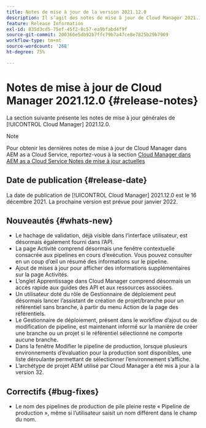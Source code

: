 ```yaml
---
title: Notes de mise à jour de la version 2021.12.0
description: Il s’agit des notes de mise à jour de Cloud Manager 2021.12.0.
feature: Release Information
exl-id: 835d3cd5-75ef-45f2-8c57-ea9bfabd4f9f
source-git-commit: 200366e5db92b7ffc79b7a47ce8e7825b29b7969
workflow-type: tm+mt
source-wordcount: '268'
ht-degree: 75%

---
```


# Notes de mise à jour de Cloud Manager 2021.12.0 {#release-notes}

La section suivante présente les notes de mise à jour générales de [!UICONTROL Cloud Manager] 2021.12.0.

>[!NOTE]
>
>Pour obtenir les dernières notes de mise à jour de Cloud Manager dans AEM as a Cloud Service, reportez-vous à la section [Cloud Manager dans AEM as a Cloud Service Notes de mise à jour actuelles](https://experienceleague.adobe.com/docs/experience-manager-cloud-service/content/implementing/using-cloud-manager/release-notes-cloud-manager/release-notes-cm-current.html?lang=fr)

## Date de publication {#release-date}

La date de publication de [!UICONTROL Cloud Manager] 2021.12.0 est le 16 décembre 2021. La prochaine version est prévue pour janvier 2022.

## Nouveautés {#whats-new}

* Le hachage de validation, déjà visible dans l’interface utilisateur, est désormais également fourni dans l’API.
* La page Activité comprend désormais une fenêtre contextuelle consacrée aux pipelines en cours dʼexécution. Vous pouvez consulter en un coup d’œil un résumé des informations sur le pipeline.
* Ajout de mises à jour pour afficher des informations supplémentaires sur la page Activités.
* L’onglet Apprentissage dans Cloud Manager comprend désormais un accès rapide aux guides des API et aux ressources associées.
* Un utilisateur doté du rôle de Gestionnaire de déploiement peut désormais lancer l’assistant de création de projet/branche pour un référentiel sans branche, à partir du menu Action de la page des référentiels.
* Le Gestionnaire de déploiement, présent dans le workflow d’ajout ou de modification de pipeline, est maintenant informé sur la manière de créer une branche ou un projet si le référentiel sélectionné ne comporte aucune branche.
* Dans la fenêtre Modifier le pipeline de production, lorsque plusieurs environnements dʼévaluation pour la production sont disponibles, une liste déroulante permettant de sélectionner lʼenvironnement sʼaffiche.
* L’archétype de projet AEM utilisé par Cloud Manager a été mis à jour à la version 32.

## Correctifs {#bug-fixes}

* Le nom des pipelines de production de pile pleine reste « Pipeline de production », même si l’utilisateur saisit un nom différent dans le champ du nom.

